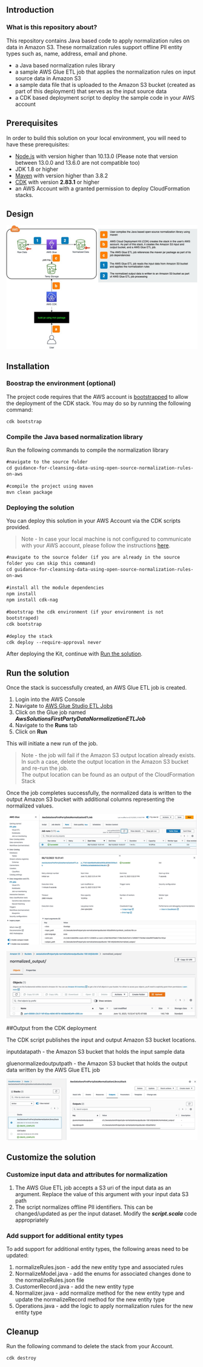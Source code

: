 ## Introduction

### What is this repository about?

This repository contains Java based code to apply normalization rules on data in Amazon S3. These normalization rules support offline PII entity types such as, name, address, email and phone. 

* a Java based normalization rules library
* a sample AWS Glue ETL job that applies the normalization rules on input source data in Amazon S3
* a sample data file that is uploaded to the Amazon S3 bucket (created as part of this deployment) that serves as the input source data
* a CDK based deployment script to deploy the sample code in your AWS account

## Prerequisites

In order to build this solution on your local environment, you will need to have these prerequisites:

* [Node.js](https://nodejs.org/en/) with version higher than 10.13.0 (Please note that version between 13.0.0 and 13.6.0 are not compatible too)
* JDK 1.8 or higher
* [Maven](https://maven.apache.org/download.cgi) with version higher than 3.8.2
* [CDK](https://docs.aws.amazon.com/cdk/v2/guide/getting_started.html#getting_started_prerequisites) with version <b>2.83.1</b> or higher
* an AWS Account with a granted permission to deploy CloudFormation stacks.

## Design

![Architecture](assets/architecture.jpg)

## Installation

### Boostrap the environment (optional)

The project code requires that the AWS account is [bootstrapped](https://docs.aws.amazon.com/cdk/v2/guide/bootstrapping.html) to allow the deployment of the CDK stack. You may do so by running the following command:

~~~
cdk bootstrap
~~~


### Compile the Java based normalization library
Run the following commands to compile the normalization library
~~~
#navigate to the source folder
cd guidance-for-cleansing-data-using-open-source-normalization-rules-on-aws

#compile the project using maven
mvn clean package
~~~


### Deploying the solution

You can deploy this solution in your AWS Account via the CDK scripts provided.
> Note - In case your local machine is not configured to communicate with your AWS account, please follow the instructions [here](https://docs.aws.amazon.com/cli/latest/userguide/cli-authentication-short-term.html).
~~~
#navigate to the source folder (if you are already in the source folder you can skip this command)
cd guidance-for-cleansing-data-using-open-source-normalization-rules-on-aws

#install all the module dependencies
npm install
npm install cdk-nag

#bootstrap the cdk environment (if your environment is not bootstraped)
cdk bootstrap

#deploy the stack
cdk deploy --require-approval never
~~~

After deploying the Kit, continue with [Run the solution](#run-the-solution).


## Run the solution

Once the stack is successfully created, an AWS Glue ETL job is created.
1. Login into the AWS Console
2. Navigate to [AWS Glue Studio ETL Jobs](https://us-west-2.console.aws.amazon.com/gluestudio/home)
3. Click on the Glue job named ***AwsSolutionsFirstPartyDataNormalizationETLJob***
4. Navigate to the **Runs** tab
5. Click on **Run**

This will initiate a new run of the job.
>Note - the job will fail if the Amazon S3 output location already exists. In such a case, delete the output location in the Amazon S3 bucket and re-run the job.
> <br>The output location can be found as an output of the CloudFormation Stack  

Once the job completes successfully, the normalized data is written to the output Amazon S3 bucket with additional columns representing the normalized values.

![AWS Glue ETL Job Run](assets/glue_run.jpg)

![Amazon S3 Output Data](assets/s3_output.jpg)

##Output from the CDK deployment

The CDK script publishes the input and output Amazon S3 bucket locations.

inputdatapath - the Amazon S3 bucket that holds the input sample data

gluenormalizedoutputpath - the Amazon S3 bucket that holds the output data written by the AWS Glue ETL job 

![Output](assets/cfn-output.jpg)

## Customize the solution

### Customize input data and attributes for normalization
1. The AWS Glue ETL job accepts a S3 uri of the input data as an argument. Replace the value of this argument with your input data S3 path
2. The script normalizes offline PII identifiers. This can be changed/updated as per the input dataset. Modify the ***script.scala*** code appropriately

### Add support for additional entity types
To add support for additional entity types, the following areas need to be updated:
1. normalizeRules.json - add the new entity type and associated rules
2. NormalizeModel.java - add the enums for associated changes done to the normalizeRules.json file
3. CustomerRecord.java - add the new entity type
4. Normalizer.java - add normalize method for the new entity type and update the normalizeRecord method for the new entity type
5. Operations.java - add the logic to apply normalization rules for the new entity type 


## Cleanup

Run the following command to delete the stack from your Account.

```
cdk destroy
```